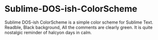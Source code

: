 Sublime-DOS-ish-ColorScheme
===========================

Sublime DOS-ish ColorScheme is a simple color scheme for Sublime Text. Readble, Black background, All the comments are clearly green. It is quite nostalgic reminder of halcyon days in calm.
